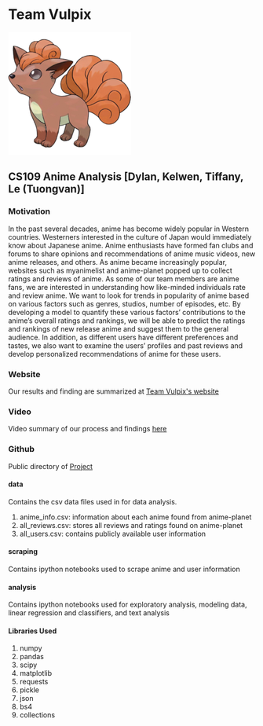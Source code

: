 # Team Vulpix

![Team Vulpix](vulpix.png "Team Vulpix")

## CS109 Anime Analysis [Dylan, Kelwen, Tiffany, Le (Tuongvan)]

### Motivation 

In the past several decades, anime has become widely popular in Western countries. Westerners interested in the culture of Japan would immediately know about Japanese anime. Anime enthusiasts have formed fan clubs and forums to share opinions and recommendations of anime music videos, new anime releases, and others. As anime became increasingly popular, websites such as myanimelist and anime-planet popped up to collect ratings and reviews of anime. As some of our team members are anime fans, we are interested in understanding how like-minded individuals rate and review anime. We want to look for trends in popularity of anime based on various factors such as genres, studios, number of episodes, etc. By developing a model to quantify these various factors’ contributions to the anime’s overall ratings and rankings, we will be able to predict the ratings and rankings of new release anime and suggest them to the general audience. In addition, as different users have different preferences and tastes, we also want to examine the users’ profiles and past reviews and develop personalized recommendations of anime for these users.


### Website

Our results and finding are summarized at [Team Vulpix's website](http://cs109-animeplanet.strikingly.com/)

### Video

Video summary of our process and findings [here](https://www.youtube.com/watch?v=NC3bFaDbESo&feature=youtu.be)

### Github

Public directory of [Project](https://github.com/xjgege/vulpix)

#### data

Contains the csv data files used in for data analysis.

1. anime_info.csv: information about each anime found from anime-planet
2. all_reviews.csv: stores all reviews and ratings found on anime-planet
3. all_users.csv: contains publicly available user information

#### scraping

Contains ipython notebooks used to scrape anime and user information

#### analysis

Contains ipython notebooks used for exploratory analysis, modeling data, linear regression and classifiers, and text analysis

#### Libraries Used

1. numpy
2. pandas
3. scipy
4. matplotlib
5. requests
6. pickle
7. json
8. bs4
9. collections
